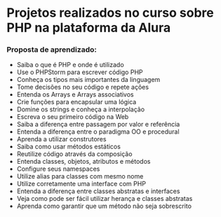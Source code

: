 # Projetos realizados no curso sobre PHP na plataforma da Alura

### Proposta de aprendizado: 

- Saiba o que é PHP e onde é utilizado
- Use o PHPStorm para escrever código PHP
- Conheça os tipos mais importantes da linguagem
- Tome decisões no seu código e repete ações
- Entenda os Arrays e Arrays associativos
- Crie funções para encapsular uma lógica
- Domine os strings e conheça a interpolação
- Escreva o seu primeiro código na Web
- Saiba a diferença entre passagem por valor e referência
- Entenda a diferença entre o paradigma OO e procedural
- Aprenda a utilizar construtores
- Saiba como usar métodos estáticos
- Reutilize código através da composição
- Entenda classes, objetos, atributos e métodos
- Configure seus namespaces
- Utilize alias para classes com mesmo nome
- Utilize corretamente uma interface com PHP
- Entenda a diferença entre classes abstratas e interfaces
- Veja como pode ser fácil utilizar herança e classes abstratas
- Aprenda como garantir que um método não seja sobrescrito
